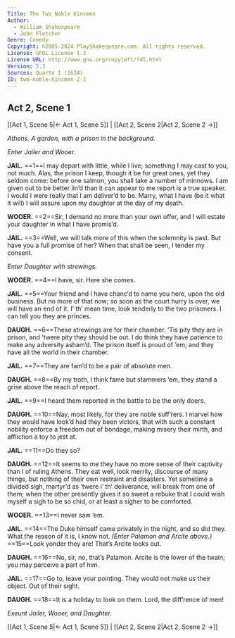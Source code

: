 ```yaml
---
Title: The Two Noble Kinsmen
Author: 
  - William Shakespeare
  - John Fletcher
Genre: Comedy
Copyright: ©2005-2024 PlayShakespeare.com. All rights reserved.
License: GFDL License 1.3
License URL: http://www.gnu.org/copyleft/fdl.html
Version: 5.3
Sources: Quarto 1 (1634)
ID: two-noble-kinsmen-2-1
---
```


## Act 2, Scene 1
[[Act 1, Scene 5|← Act 1, Scene 5]] | [[Act 2, Scene 2|Act 2, Scene 2 →]]

*Athens. A garden, with a prison in the background.*

*Enter Jailer and Wooer.*

**JAIL.**
==1==I may depart with little, while I live; something I may cast to you, not much. Alas, the prison I keep, though it be for great ones, yet they seldom come: before one salmon, you shall take a number of minnows. I am given out to be better lin’d than it can appear to me report is a true speaker. I would I were really that I am deliver’d to be. Marry, what I have (be it what it will) I will assure upon my daughter at the day of my death.

**WOOER.**
==2==Sir, I demand no more than your own offer, and I will estate your daughter in what I have promis’d.

**JAIL.**
==3==Well, we will talk more of this when the solemnity is past. But have you a full promise of her? When that shall be seen, I tender my consent.

*Enter Daughter with strewings.*

**WOOER.**
==4==I have, sir. Here she comes.

**JAIL.**
==5==Your friend and I have chanc’d to name you here, upon the old business. But no more of that now; so soon as the court hurry is over, we will have an end of it. I’ th’ mean time, look tenderly to the two prisoners. I can tell you they are princes.

**DAUGH.**
==6==These strewings are for their chamber. ’Tis pity they are in prison, and ’twere pity they should be out. I do think they have patience to make any adversity asham’d. The prison itself is proud of ’em; and they have all the world in their chamber.

**JAIL.**
==7==They are fam’d to be a pair of absolute men.

**DAUGH.**
==8==By my troth, I think fame but stammers ’em, they stand a grise above the reach of report.

**JAIL.**
==9==I heard them reported in the battle to be the only doers.

**DAUGH.**
==10==Nay, most likely, for they are noble suff’rers. I marvel how they would have look’d had they been victors, that with such a constant nobility enforce a freedom out of bondage, making misery their mirth, and affliction a toy to jest at.

**JAIL.**
==11==Do they so?

**DAUGH.**
==12==It seems to me they have no more sense of their captivity than I of ruling Athens. They eat well, look merrily, discourse of many things, but nothing of their own restraint and disasters. Yet sometime a divided sigh, martyr’d as ’twere i’ th’ deliverance, will break from one of them; when the other presently gives it so sweet a rebuke that I could wish myself a sigh to be so chid, or at least a sigher to be comforted.

**WOOER.**
==13==I never saw ’em.

**JAIL.**
==14==The Duke himself came privately in the night, and so did they. What the reason of it is, I know not.
*(Enter Palamon and Arcite above.)*
==15==Look yonder they are! That’s Arcite looks out.

**DAUGH.**
==16==No, sir, no, that’s Palamon. Arcite is the lower of the twain; you may perceive a part of him.

**JAIL.**
==17==Go to, leave your pointing. They would not make us their object. Out of their sight.

**DAUGH.**
==18==It is a holiday to look on them. Lord, the diff’rence of men!

*Exeunt Jailer, Wooer, and Daughter.*

[[Act 1, Scene 5|← Act 1, Scene 5]] | [[Act 2, Scene 2|Act 2, Scene 2 →]]